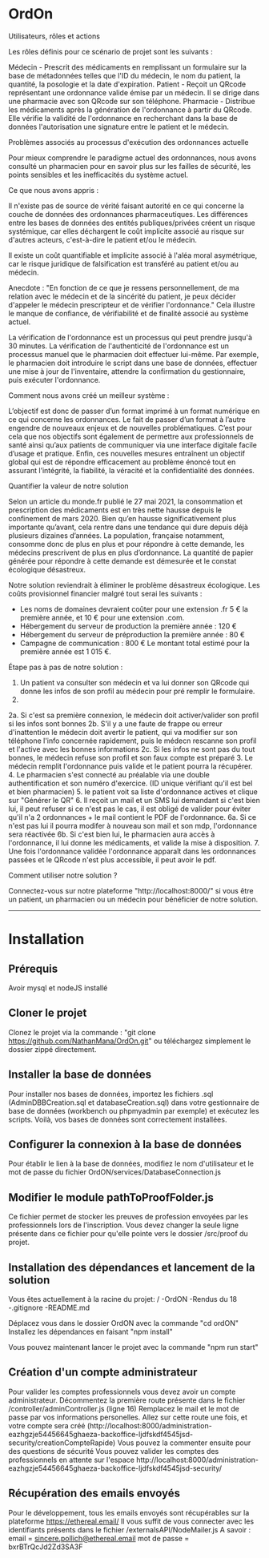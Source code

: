 # OrdOn

Utilisateurs, rôles et actions

Les rôles définis pour ce scénario de projet sont les suivants :

Médecin - Prescrit des médicaments en remplissant un formulaire sur la base de métadonnées telles que l'ID du médecin, le nom du patient, la quantité, la posologie et la date d'expiration.
Patient - Reçoit un QRcode représentant une ordonnance valide émise par un médecin. Il se dirige dans une pharmacie avec son QRcode sur son téléphone.
Pharmacie - Distribue les médicaments après la génération de l'ordonnance à partir du QRcode. Elle vérifie la validité de l'ordonnance en recherchant dans la base de données l'autorisation une signature entre le patient et le médecin.



Problèmes associés au processus d'exécution des ordonnances actuelle

Pour mieux comprendre le paradigme actuel des ordonnances, nous avons consulté un pharmacien pour en savoir plus sur les failles de sécurité, les points sensibles et les inefficacités du système actuel.

Ce que nous avons appris :

Il n'existe pas de source de vérité faisant autorité en ce qui concerne la couche de données des ordonnances pharmaceutiques. Les différences entre les bases de données des entités publiques/privées créent un risque systémique, car elles déchargent le coût implicite associé au risque sur d'autres acteurs, c'est-à-dire le patient et/ou le médecin.

Il existe un coût quantifiable et implicite associé à l'aléa moral asymétrique, car le risque juridique de falsification est transféré au patient et/ou au médecin.

Anecdote : "En fonction de ce que je ressens personnellement, de ma relation avec le médecin et de la sincérité du patient, je peux décider d'appeler le médecin prescripteur et de vérifier l'ordonnance."
Cela illustre le manque de confiance, de vérifiabilité et de finalité associé au système actuel.

La vérification de l'ordonnance est un processus qui peut prendre jusqu'à 30 minutes. La vérification de l'authenticité de l'ordonnance est un processus manuel que le pharmacien doit effectuer lui-même. Par exemple, le pharmacien doit introduire le script dans une base de données, effectuer une mise à jour de l'inventaire, attendre la confirmation du gestionnaire, puis exécuter l'ordonnance.



Comment nous avons créé un meilleur système :

L’objectif est donc de passer d’un format imprimé à un format numérique en ce qui concerne les ordonnances. 
Le fait de passer d’un format à l’autre engendre de nouveaux enjeux et de nouvelles problématiques. 
C’est pour cela que nos objectifs sont également de permettre aux professionnels de santé ainsi qu’aux patients de communiquer via une interface digitale facile d’usage et pratique.
Enfin, ces nouvelles mesures entraînent un objectif global qui est de répondre efficacement au problème énoncé tout en assurant l’intégrité, la fiabilité, la véracité et la confidentialité des données.


Quantifier la valeur de notre solution

Selon un article du monde.fr publié le 27 mai 2021, la consommation et prescription des médicaments est en très nette hausse depuis le confinement de mars 2020. 
Bien qu’en hausse significativement plus importante qu’avant, cela rentre dans une tendance qui dure depuis déjà plusieurs dizaines d’années. 
La population, française notamment, consomme donc de plus en plus et pour répondre à cette demande, les médecins prescrivent de plus en plus d’ordonnance. 
La quantité de papier générée pour répondre à cette demande est démesurée et le constat écologique désastreux.

Notre solution reviendrait à éliminer le problème désastreux écologique.
Les coûts provisionnel financier malgré tout serai les suivants :
- Les noms de domaines devraient coûter pour une extension .fr 5 € la première année, et 10 € pour une extension .com.
- Hébergement du serveur de production la première année : 120 €
- Hébergement du serveur de préproduction la première année : 80 €
- Campagne de communication : 800 €
Le montant total estimé pour la première année est 1 015 €.


Étape pas à pas de notre solution :

1. Un patient va consulter son médecin et va lui donner son QRcode qui donne les infos de son profil au médecin pour pré remplir le formulaire.
2.
2a. Si c'est sa première connexion, le médecin doit activer/valider son profil si les infos sont bonnes
2b. S'il y a une faute de frappe ou erreur d'inattention  le médecin doit avertir le patient, qui va modifier sur son téléphone l'info concernée rapidement, puis le médecn rescanne son profil et l'active avec les bonnes informations
2c. Si les infos ne sont pas du tout bonnes, le médecin refuse son profil et son faux compte est préparé
3. Le médecin remplit l'ordonnance puis valide et le patient pourra la récupérer.
4. Le pharmacien s'est connecté au préalable via une double authentification et son numéro d'exercice. (ID unique vérifiant qu'il est bel et bien pharmacien)
5. le patient voit sa liste d'ordonnance actives et clique sur "Générer le QR"
6. Il reçoit un mail et un SMS lui demandant si c'est bien lui, il peut refuser si ce n'est pas le cas, il est obligé de valider pour éviter qu'il n'a 2 ordonnances + le mail contient le PDF de l'ordonnance.
6a. Si ce n'est pas lui il pourra modifer à nouveau son mail et son mdp, l'ordonnance sera réactivée
6b. Si c'est bien lui, le pharmacien aura accès à l'ordonnance, il lui donne les médicaments, et valide la mise à disposition.
7. Une fois l'ordonnance validée l'ordonnance apparaît dans les ordonnances passées et le QRcode n'est plus accessible, il peut avoir le pdf.

Comment utiliser notre solution ?

Connectez-vous sur notre plateforme "http://localhost:8000/" si vous être un patient, un pharmacien ou un médecin pour bénéficier de notre solution.

***

# Installation

## Prérequis
Avoir mysql et nodeJS installé

## Cloner le projet
Clonez le projet via la commande : "git clone https://github.com/NathanMana/OrdOn.git" ou téléchargez simplement le dossier zippé directement.

## Installer la base de données
Pour installer nos bases de données, importez les fichiers .sql (AdminDBBCreation.sql et databaseCreation.sql) dans votre gestionnaire de base de données (workbench ou phpmyadmin par exemple) et exécutez les scripts. Voilà, vos bases de données sont correctement installées.

## Configurer la connexion à la base de données
Pour établir le lien à la base de données, modifiez le nom d'utilisateur et le mot de passe du fichier OrdON/services/DatabaseConnection.js

## Modifier le module pathToProofFolder.js
Ce fichier permet de stocker les preuves de profession envoyées par les professionnels lors de l'inscription. Vous devez changer la seule ligne 
présente dans ce fichier pour qu'elle pointe vers le dossier /src/proof du projet.

## Installation des dépendances et lancement de la solution
Vous êtes actuellement à la racine du projet:
/
    -OrdON
    -Rendus du 18
    -.gitignore
    -README.md

Déplacez vous dans le dossier OrdON avec la commande "cd ordON"
Installez les dépendances en faisant "npm install"

Vous pouvez maintenant lancer le projet avec la commande "npm run start"

## Création d'un compte administrateur
Pour valider les comptes professionnels vous devez avoir un compte administrateur.
Décommentez la première route présente dans le fichier /controller/adminController.js (ligne 16)
Remplacez le mail et le mot de passe par vos informations personelles.
Allez sur cette route une fois, et votre compte sera créé (http://localhost:8000/administration-eazhgzje54456645ghaeza-backoffice-ljdfskdf4545jsd-security/creationCompteRapide)
Vous pouvez la commenter ensuite pour des questions de sécurité
Vous pouvez valider les comptes des professionnels en attente sur l'espace http://localhost:8000/administration-eazhgzje54456645ghaeza-backoffice-ljdfskdf4545jsd-security/

## Récupération des emails envoyés
Pour le développement, tous les emails envoyés sont récupérables sur la plateforme https://ethereal.email/
Il vous suffit de vous connecter avec les identifiants présents dans le fichier /externalsAPI/NodeMailer.js
A savoir :
email = sincere.pollich@ethereal.email
mot de passe = bxrBTrQcJd2Zd3SA3F

